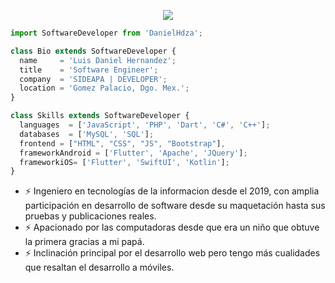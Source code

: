 

<p align="center">
  <img src="https://i.imgur.com/d8Tw1FC.png" />
</p>

```js
import SoftwareDeveloper from 'DanielHdza';

class Bio extends SoftwareDeveloper {
  name     = 'Luis Daniel Hernandez';
  title    = 'Software Engineer';
  company  = 'SIDEAPA | DEVELOPER';
  location = 'Gomez Palacio, Dgo. Mex.';
}

class Skills extends SoftwareDeveloper {
  languages  = ['JavaScript', 'PHP', 'Dart', 'C#', 'C++'];
  databases  = ['MySQL', 'SQL'];
  frontend = ["HTML", "CSS", "JS", "Bootstrap"],
  frameworkAndroid = ['Flutter', 'Apache', 'JQuery'];
  frameworkiOS= ['Flutter', 'SwiftUI', 'Kotlin'];
}
```
- ⚡ Ingeniero en tecnologías de la informacion desde el 2019, con amplia participación en desarrollo de software desde su maquetación hasta sus pruebas y publicaciones reales.
- ⚡ Apacionado por las computadoras desde que era un niño que obtuve la primera gracias a mi papá.
- ⚡ Inclinación principal por el desarrollo web pero tengo más cualidades que resaltan el desarrollo a móviles.
